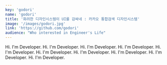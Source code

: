 ```yaml
---
key: 'godori'
name: 'godori'
title: '화려한 디자인시스템이 UI를 감싸네 : 카카오 통합검색 디자인시스템'
image: '/images/godori.jpg'
link: 'https://github.com/godori'
audience: "Who interested in Engineer's Life"
---
```


Hi. I'm Developer. Hi. I'm Developer. Hi. I'm Developer. Hi. I'm Developer. Hi. I'm Developer. Hi. I'm Developer. Hi. I'm Developer. Hi. I'm Developer. Hi. I'm Developer. Hi. I'm Developer.

